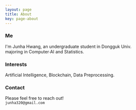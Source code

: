 ```yaml
---
layout: page
title: About
key: page-about
---
```


### Me
 I'm Junha Hwang, an undergraduate student in Dongguk Univ.  
 majoring in Computer∙AI and Statistics.



### Interests
Artificial Intelligence, Blockchain, Data Preprocessing.



### Contact
Please feel free to reach out!  
`junha320@gmail.com`
